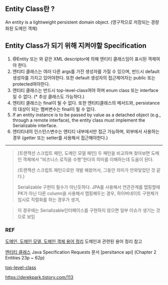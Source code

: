 ## Entity Class란 ?

An entity is a lightweight persistent domain object. (영구적으로 저장되는 경량화된 도메인 객체)

## Entity Class가 되기 위해 지켜야할 Specification

1. @Entity 또는 <entity-mappings>와 같은 XML descriptor에 의해 엔티티 클래스임이 표시된 객체여야 한다. 
2. 엔티티 클래스는 여러 다른 args를 가진 생성자를 가질 수 있으며, 반드시 default 생성자를 가지고 있어야한다. 또한 default 생성자의 접근제어자는 public 또는 protected여야한다.
3. 엔티티 클래스는 반드시 top-level-class여야 하며 enum class 또는 interface 일 수 없다. (* 추상 클래스도 가능하다.)
4. 엔티티 클래스는 final이 될 수 없다. 또한 엔티티클래스의 메서드와, persistance의 대상이 되는 멤버변수는 final이 될 수 없다.
5. If an entity instance is to be passed by value as a detached object (e.g., through a remote interface), the entity class must implement the Serializable interface.        
6. 엔티티내의 인스턴스변수는 엔티티 내부에서만 접근 가능하며, 외부에서 사용하는 경우 (getter 또는 setter를 사용해서 접근해야한다.)


---
> [트랜잭션 스크립트 패턴, 도메인 모델 패턴]  두 패턴을 비교하며 찾아보면 도메인 객체에서 "비즈니스 로직을 수행"한다의 의미를 이해하는데 도움이 된다.
> 
> (트랜잭션 스크립트 패턴으로만 개발 해왔어서, 그동안 의미가 안와닿았던 것 같다.)
>
> Serializable 구현이 필수가 아닌듯하다. JPA를 사용해서 연관관계를 맵핑할때 PK가 아닌 다른 column을 사용해서 맵핑해두는 경우, 하이버네이트 구현체가 임시로 직렬화를 하는 경우가 생겨, 
  
> 이 경우에는 Serializable인터페이스를 구현하지 않으면 일부 이슈가 생기는 것으로 보임 
 


### REF 
[도메인, 도메인 모델, 도메인 객체 용어 정리](https://hudi.blog/domain-domain-model-domain-object/) 도메인과 관련된 용어 정리 참고


[엔티티 클래스](https://download.oracle.com/otn-pub/jcp/persistence-2_1-fr-eval-spec/JavaPersistence.pdf)
Java Specification Requests 문서 [persitance api] (Chapter 2 Entities  23p ~ 62p) 
  
[top-level-class](https://stackoverflow.com/questions/41714579/what-is-a-top-level-class-in-java)
  
https://derekpark.tistory.com/113 

